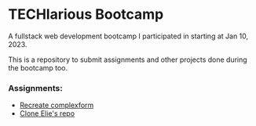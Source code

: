 # TECHlarious Bootcamp

A fullstack web development bootcamp I participated in starting at Jan 10, 2023.

This is a repository to submit assignments and other projects done during the bootcamp too.

### Assignments:

- [Recreate complexform](./assign1/)
- [Clone Elie's repo](./assign2/)

